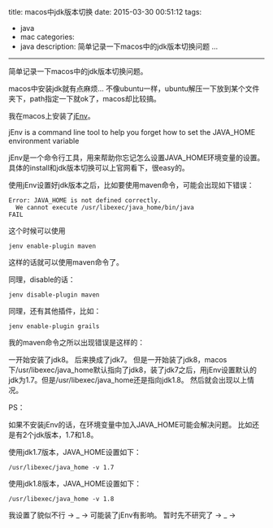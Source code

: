 title: macos中jdk版本切换
date: 2015-03-30 00:51:12
tags:
- java
- mac
categories:
- java
description: 简单记录一下macos中的jdk版本切换问题 ...
----------------

简单记录一下macos中的jdk版本切换问题。

macos中安装jdk就有点麻烦... 不像ubuntu一样，ubuntu解压一下放到某个文件夹下，path指定一下就ok了，macos却比较搞。

我在macos上安装了[jEnv](http://www.jenv.be/)。

jEnv is a command line tool to help you forget how to set the JAVA_HOME environment variable

jEnv是一个命令行工具，用来帮助你忘记怎么设置JAVA_HOME环境变量的设置。 具体的install和jdk版本切换可以上官网看下，很easy的。

使用jEnv设置好jdk版本之后，比如要使用maven命令，可能会出现如下错误：

	Error: JAVA_HOME is not defined correctly.
      We cannot execute /usr/libexec/java_home/bin/java
    FAIL
    
这个时候可以使用

	jenv enable-plugin maven
    
这样的话就可以使用maven命令了。

同理，disable的话：

	jenv disable-plugin maven
    
同理，还有其他插件，比如：

	jenv enable-plugin grails
    
    

我的maven命令之所以出现错误是这样的：

一开始安装了jdk8。 后来换成了jdk7。 但是一开始装了jdk8，macos下/usr/libexec/java_home默认指向了jdk8，装了jdk7之后，用jEnv设置默认的jdk为1.7。但是/usr/libexec/java_home还是指向jdk1.8。 然后就会出现以上情况。

PS：

如果不安装jEnv的话，在环境变量中加入JAVA_HOME可能会解决问题。 比如还是有2个jdk版本，1.7和1.8。

使用jdk1.7版本，JAVA_HOME设置如下：

	/usr/libexec/java_home -v 1.7
   
使用jdk1.8版本，JAVA_HOME设置如下：
    
    /usr/libexec/java_home -v 1.8

我设置了貌似不行 → _ → 可能装了jEnv有影响。 暂时先不研究了 → _ →







